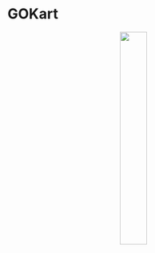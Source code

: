 # GOKart
<p align="center" width="100%">
    <img width="33%" src="https://profile-counter.glitch.me/muratbekler/count.svg"> 
</p>
